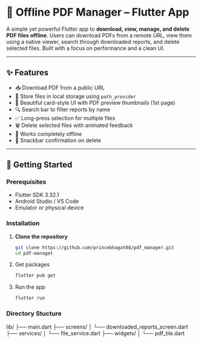 # 📘 Offline PDF Manager – Flutter App

A simple yet powerful Flutter app to **download, view, manage, and delete PDF files offline**. Users can download PDFs from a remote URL, view them using a native viewer, search through downloaded reports, and delete selected files. Built with a focus on performance and a clean UI.

---

## ✨ Features

- 📥 Download PDF from a public URL
- 📁 Store files in local storage using `path_provider`
- 📃 Beautiful card-style UI with PDF preview thumbnails (1st page)
- 🔍 Search bar to filter reports by name
- ✅ Long-press selection for multiple files
- 🗑️ Delete selected files with animated feedback
- 📡 Works completely offline
- 🔔 Snackbar confirmation on delete

---

## 🚀 Getting Started

### Prerequisites

- Flutter SDK 3.32.1
- Android Studio / VS Code
- Emulator or physical device

### Installation

1. **Clone the repository**
   ```bash
   git clone https://github.com/princebhagat08/pdf_manager.git
   cd pdf-managet
   ```

2. Get packages
   ```bash
   flutter pub get
   ```

3. Run the app
   ```bash
   flutter run
   ```

### Directory Stucture
lib/
├── main.dart
├── screens/
│   └── downloaded_reports_screen.dart
├── services/
│   └── file_service.dart
├── widgets/
│   └── pdf_tile.dart

   

